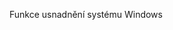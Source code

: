 <Token xmlns:xlink="http://www.w3.org/1999/xlink">Funkce usnadnění systému Windows</Token>

<!--HONumber=Jun16_HO4-->


